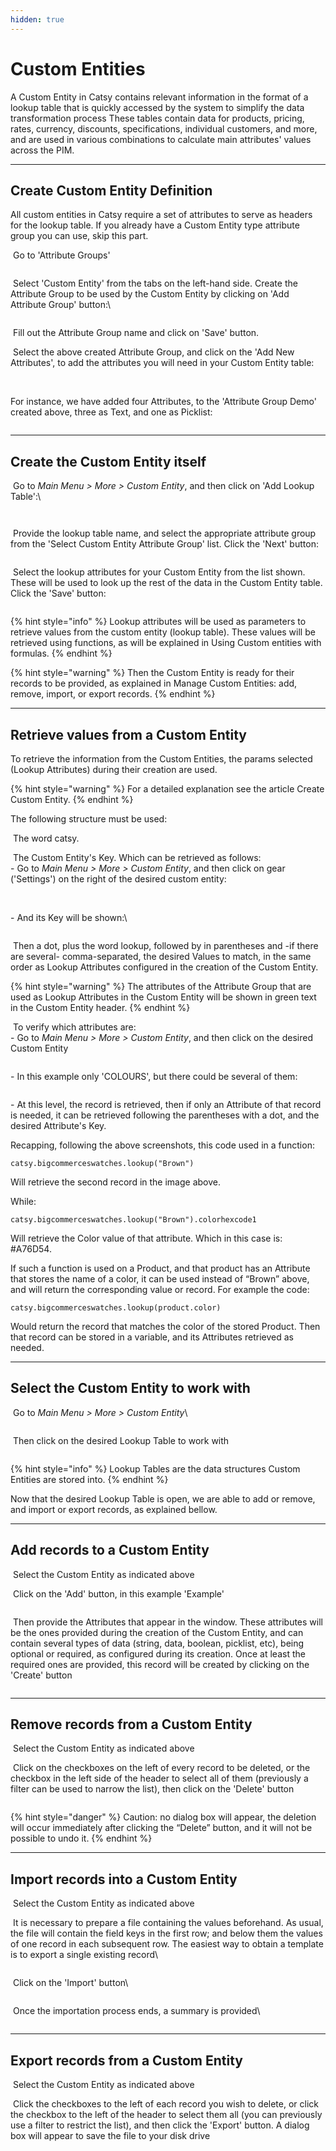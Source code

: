 ```yaml
---
hidden: true
---
```


# Custom Entities

A Custom Entity in Catsy contains relevant information in the format of a lookup table that is quickly accessed by the system to simplify the data transformation process These tables contain data for products, pricing, rates, currency, discounts, specifications, individual customers, and more, and are used in various combinations to calculate main attributes' values across the PIM.

***

## Create Custom Entity Definition <a href="#create_custom_entity_definition" id="create_custom_entity_definition"></a>

All custom entities in Catsy require a set of attributes to serve as headers for the lookup table. If you already have a Custom Entity type attribute group you can use, skip this part.

<img src="../.gitbook/assets/image (814).png" alt="" data-size="line"> Go to 'Attribute Groups'

<figure><img src="../.gitbook/assets/image (970).png" alt=""><figcaption></figcaption></figure>

<img src="../.gitbook/assets/image (815).png" alt="" data-size="line"> Select 'Custom Entity' from the tabs on the left-hand side. Create the Attribute Group to be used by the Custom Entity by clicking on 'Add Attribute Group' button:\


<figure><img src="../.gitbook/assets/image (1012).png" alt=""><figcaption></figcaption></figure>

<img src="../.gitbook/assets/image (816).png" alt="" data-size="line"> Fill out the Attribute Group name and click on 'Save' button.

<img src="../.gitbook/assets/image (817).png" alt="" data-size="line"> Select the above created Attribute Group, and click on the 'Add New Attributes', to add the attributes you will need in your Custom Entity table:

<figure><img src="../.gitbook/assets/image (1014).png" alt=""><figcaption></figcaption></figure>

\
For instance, we have added four Attributes, to the 'Attribute Group Demo' created above, three as Text, and one as Picklist:

<figure><img src="../.gitbook/assets/image (976).png" alt=""><figcaption></figcaption></figure>



***

## Create the Custom Entity itself <a href="#create_the_custom_entity_itself" id="create_the_custom_entity_itself"></a>

<img src="../.gitbook/assets/image (818).png" alt="" data-size="line"> Go to _Main Menu > More > Custom Entity_, and then click on 'Add Lookup Table':\


<figure><img src="../.gitbook/assets/image (1015).png" alt=""><figcaption></figcaption></figure>

<figure><img src="../.gitbook/assets/image (979).png" alt=""><figcaption></figcaption></figure>

<img src="../.gitbook/assets/image (819).png" alt="" data-size="line"> Provide the lookup table name, and select the appropriate attribute group from the 'Select Custom Entity Attribute Group' list. Click the 'Next' button:

<figure><img src="../.gitbook/assets/image (1016).png" alt=""><figcaption></figcaption></figure>

<img src="../.gitbook/assets/image (820).png" alt="" data-size="line"> Select the lookup attributes for your Custom Entity from the list shown. These will be used to look up the rest of the data in the Custom Entity table. Click the 'Save' button:

<figure><img src="../.gitbook/assets/image (1017).png" alt=""><figcaption></figcaption></figure>

{% hint style="info" %}
Lookup attributes will be used as parameters to retrieve values from the custom entity (lookup table). These values will be retrieved using functions, as will be explained in Using Custom entities with formulas.
{% endhint %}

{% hint style="warning" %}
Then the Custom Entity is ready for their records to be provided, as explained in Manage Custom Entities: add, remove, import, or export records.
{% endhint %}

***

## Retrieve values from a Custom Entity <a href="#retrieve_values_from_a_custom_entity" id="retrieve_values_from_a_custom_entity"></a>

To retrieve the information from the Custom Entities, the params selected (Lookup Attributes) during their creation are used.

{% hint style="warning" %}
For a detailed explanation see the article Create Custom Entity.
{% endhint %}

The following structure must be used:

<img src="../.gitbook/assets/image (822).png" alt="" data-size="line"> The word catsy.

<img src="../.gitbook/assets/image (825).png" alt="" data-size="line"> The Custom Entity's Key. Which can be retrieved as follows:\
\- Go to _Main Menu > More > Custom Entity_, and then click on gear ('Settings') on the right of the desired custom entity:

<figure><img src="../.gitbook/assets/image (1018).png" alt=""><figcaption></figcaption></figure>

\
\- And its Key will be shown:\


<figure><img src="../.gitbook/assets/image (1019).png" alt=""><figcaption></figcaption></figure>

<img src="../.gitbook/assets/image (824).png" alt="" data-size="line"> Then a dot, plus the word lookup, followed by in parentheses and -if there are several- comma-separated, the desired Values to match, in the same order as Lookup Attributes configured in the creation of the Custom Entity.

{% hint style="warning" %}
The attributes of the Attribute Group that are used as Lookup Attributes in the Custom Entity will be shown in green text in the Custom Entity header.
{% endhint %}

<img src="../.gitbook/assets/image (826).png" alt="" data-size="line"> To verify which attributes are:\
\- Go to _Main Menu > More > Custom Entity_, and then click on the desired Custom Entity

<figure><img src="../.gitbook/assets/image (1021).png" alt=""><figcaption></figcaption></figure>

\- In this example only 'COLOURS', but there could be several of them:

<figure><img src="../.gitbook/assets/image (988).png" alt=""><figcaption></figcaption></figure>

\- At this level, the record is retrieved, then if only an Attribute of that record is needed, it can be retrieved following the parentheses with a dot, and the desired Attribute's Key.

Recapping, following the above screenshots, this code used in a function:

`catsy.bigcommerceswatches.lookup("Brown")`

Will retrieve the second record in the image above.

While:

`catsy.bigcommerceswatches.lookup("Brown").colorhexcode1`

Will retrieve the Color value of that attribute. Which in this case is: #A76D54.



If such a function is used on a Product, and that product has an Attribute that stores the name of a color, it can be used instead of “Brown” above, and will return the corresponding value or record. For example the code:

`catsy.bigcommerceswatches.lookup(product.color)`

Would return the record that matches the color of the stored Product. Then that record can be stored in a variable, and its Attributes retrieved as needed.

***

## Select the Custom Entity to work with <a href="#select_the_custom_entity_to_work_with" id="select_the_custom_entity_to_work_with"></a>

<img src="../.gitbook/assets/image (827).png" alt="" data-size="line"> Go to _Main Menu > More > Custom Entity_\


<figure><img src="../.gitbook/assets/image (1020).png" alt=""><figcaption></figcaption></figure>

<img src="../.gitbook/assets/image (828).png" alt="" data-size="line"> Then click on the desired Lookup Table to work with

<figure><img src="../.gitbook/assets/image (1022).png" alt=""><figcaption></figcaption></figure>

{% hint style="info" %}
Lookup Tables are the data structures Custom Entities are stored into.
{% endhint %}

Now that the desired Lookup Table is open, we are able to add or remove, and import or export records, as explained bellow.

***

## Add records to a Custom Entity <a href="#add_records_to_a_custom_entity" id="add_records_to_a_custom_entity"></a>

<img src="../.gitbook/assets/image (829).png" alt="" data-size="line"> Select the Custom Entity as indicated above

<img src="../.gitbook/assets/image (830).png" alt="" data-size="line"> Click on the 'Add' button, in this example 'Example'

<figure><img src="../.gitbook/assets/image (1023).png" alt=""><figcaption></figcaption></figure>

<img src="../.gitbook/assets/image (831).png" alt="" data-size="line"> Then provide the Attributes that appear in the window. These attributes will be the ones provided during the creation of the Custom Entity, and can contain several types of data (string, data, boolean, picklist, etc), being optional or required, as configured during its creation. Once at least the required ones are provided, this record will be created by clicking on the 'Create' button

<figure><img src="../.gitbook/assets/image (1024).png" alt=""><figcaption></figcaption></figure>

***

## Remove records from a Custom Entity <a href="#remove_records_from_a_custom_entity" id="remove_records_from_a_custom_entity"></a>

<img src="../.gitbook/assets/image (832).png" alt="" data-size="line"> Select the Custom Entity as indicated above

<img src="../.gitbook/assets/image (833).png" alt="" data-size="line"> Click on the checkboxes on the left of every record to be deleted, or the checkbox in the left side of the header to select all of them (previously a filter can be used to narrow the list), then click on the 'Delete' button

<figure><img src="../.gitbook/assets/image (1025).png" alt=""><figcaption></figcaption></figure>

{% hint style="danger" %}
Caution: no dialog box will appear, the deletion will occur immediately after clicking the “Delete” button, and it will not be possible to undo it.
{% endhint %}

***

## Import records into a Custom Entity <a href="#import_records_into_a_custom_entity" id="import_records_into_a_custom_entity"></a>

<img src="../.gitbook/assets/image (834).png" alt="" data-size="line"> Select the Custom Entity as indicated above

<img src="../.gitbook/assets/image (835).png" alt="" data-size="line"> It is necessary to prepare a file containing the values beforehand. As usual, the file will contain the field keys in the first row; and below them the values of one record in each subsequent row. The easiest way to obtain a template is to export a single existing record\


<figure><img src="../.gitbook/assets/image (1026).png" alt=""><figcaption></figcaption></figure>

<img src="../.gitbook/assets/image (836).png" alt="" data-size="line"> Click on the 'Import' button\


<figure><img src="../.gitbook/assets/image (1027).png" alt=""><figcaption></figcaption></figure>

<img src="../.gitbook/assets/image (837).png" alt="" data-size="line"> Once the importation process ends, a summary is provided\


<figure><img src="../.gitbook/assets/image (1028).png" alt=""><figcaption></figcaption></figure>

***

## Export records from a Custom Entity <a href="#export_records_from_a_custom_entity" id="export_records_from_a_custom_entity"></a>

<img src="../.gitbook/assets/image (838).png" alt="" data-size="line"> Select the Custom Entity as indicated above

<img src="../.gitbook/assets/image (839).png" alt="" data-size="line"> Click the checkboxes to the left of each record you wish to delete, or click the checkbox to the left of the header to select them all (you can previously use a filter to restrict the list), and then click the 'Export' button. A dialog box will appear to save the file to your disk drive

<figure><img src="../.gitbook/assets/image (1029).png" alt=""><figcaption></figcaption></figure>
